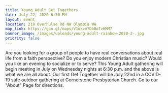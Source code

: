 ```yaml
---
title: Young Adult Get Togethers
date: July 22, 2020 6:30 PM
layout: event
location: 218 Overhulse Rd NW Olympia WA
map_link: https://goo.gl/maps/V1ukcm7DbBoTvHMM7
banner_image: /images/uploads/young-adult-rainbow-2020-2-.jpg
priority: false
---
```

Are you looking for a group of people to have real conversations about real life from a faith perspective? Do you enjoy modern Christian music? Would you like an evening to socialize or to serve? This Young Adult gathering will begin meeting in July on Wednesday nights at 6:30 p.m. and the above is what we are all about. Our first Get Together will be July 22nd in a COVID-19 safe outdoor gathering at Cornerstone Presbyterian Church. Go to our "About" Page for directions.